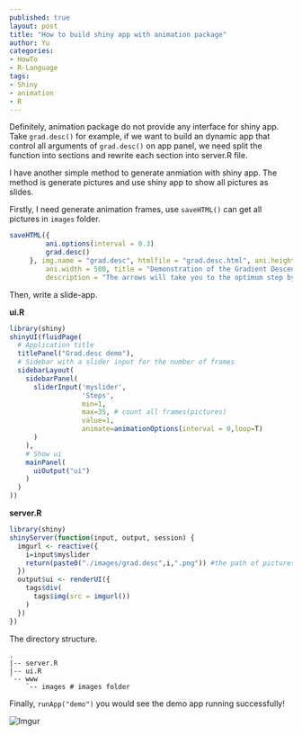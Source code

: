 ```yaml
---
published: true
layout: post
title: "How to build shiny app with animation package"
author: Yu
categories:
- HowTo
- R-Language
tags:
- Shiny
- animation
- R
---
```


Definitely, animation package do not provide any interface for shiny app. Take `grad.desc()` for example, if we want to build an dynamic app that control all arguments of `grad.desc()` on app panel, we need split the function into sections and rewrite each section into server.R file.

I have another simple method to generate anmiation with shiny app. The method is generate pictures and use shiny app to show all pictures as slides.

Firstly, I need generate animation frames, use `saveHTML()` can get all pictures in `images` folder.

```r
saveHTML({
         ani.options(interval = 0.3)
         grad.desc()
     }, img.name = "grad.desc", htmlfile = "grad.desc.html", ani.height = 500, 
         ani.width = 500, title = "Demonstration of the Gradient Descent Algorithm", 
         description = "The arrows will take you to the optimum step by step.")
```


Then, write a slide-app.


**ui.R**

```r
library(shiny)
shinyUI(fluidPage(
  # Application title
  titlePanel("Grad.desc demo"),
  # Sidebar with a slider input for the number of frames
  sidebarLayout(
    sidebarPanel(
      sliderInput('myslider', 
                  'Steps', 
                  min=1, 
                  max=35, # count all frames(pictures) 
                  value=1, 
                  animate=animationOptions(interval = 0,loop=T)
      )
    ),  
    # Show ui
    mainPanel(
      uiOutput("ui")
    )
  )
))
```

**server.R**

```r
library(shiny)
shinyServer(function(input, output, session) {
  imgurl <- reactive({
    i=input$myslider
    return(paste0("./images/grad.desc",i,".png")) #the path of pictures
  })
  output$ui <- renderUI({
    tags$div(
      tags$img(src = imgurl())
    )
  })
})
```  

The directory structure.

~~~
.
|-- server.R
|-- ui.R
`-- www
    `-- images # images folder
~~~

Finally, `runApp("demo")` you would see the demo app running successfully!

![Imgur](https://i.imgur.com/eUkyY4l.png)


